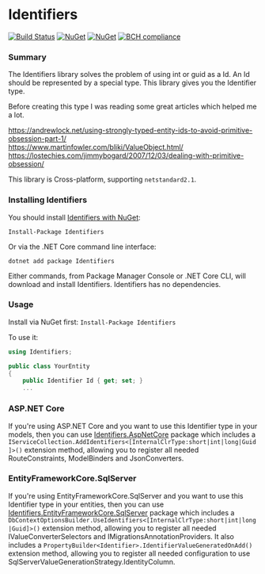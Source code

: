 Identifiers
===========
[![Build Status](https://ci.appveyor.com/api/projects/status/github/HenkKin/Identifiers?branch=master&svg=true)](https://ci.appveyor.com/project/HenkKin/Identifiers) 
[![NuGet](https://img.shields.io/nuget/dt/Identifiers.svg)](https://www.nuget.org/packages/Identifiers) 
[![NuGet](https://img.shields.io/nuget/vpre/Identifiers.svg)](https://www.nuget.org/packages/Identifiers)
[![BCH compliance](https://bettercodehub.com/edge/badge/HenkKin/Identifiers?branch=master)](https://bettercodehub.com/)

### Summary

The Identifiers library solves the problem of using int or guid as a Id. An Id should be represented by a special type. This library gives you the Identifier type.

Before creating this type I was reading some great articles which helped me a lot.

https://andrewlock.net/using-strongly-typed-entity-ids-to-avoid-primitive-obsession-part-1/
<br/>https://www.martinfowler.com/bliki/ValueObject.html/
<br/>https://lostechies.com/jimmybogard/2007/12/03/dealing-with-primitive-obsession/

This library is Cross-platform, supporting `netstandard2.1`.


### Installing Identifiers

You should install [Identifiers with NuGet](https://www.nuget.org/packages/Identifiers):

    Install-Package Identifiers

Or via the .NET Core command line interface:

    dotnet add package Identifiers

Either commands, from Package Manager Console or .NET Core CLI, will download and install Identifiers. Identifiers has no dependencies. 

### Usage
Install via NuGet first:
`Install-Package Identifiers`

To use it:

```csharp
using Identifiers;

public class YourEntity
{
    public Identifier Id { get; set; }
    ...
```

### ASP.NET Core

If you're using ASP.NET Core and you want to use this Identifier type in your models, then you can use [Identifiers.AspNetCore](https://github.com/HenkKin/Identifiers.AspNetCore/) package which includes a `IServiceCollection.AddIdentifiers<[InternalClrType:short|int|long|Guid]>()` extension method, allowing you to register all needed RouteConstraints, ModelBinders and JsonConverters.

### EntityFrameworkCore.SqlServer

If you're using EntityFrameworkCore.SqlServer and you want to use this Identifier type in your entities, then you can use [Identifiers.EntityFrameworkCore.SqlServer](https://github.com/HenkKin/Identifiers.EntityFrameworkCore.SqlServer/) package which includes a `DbContextOptionsBuilder.UseIdentifiers<[InternalClrType:short|int|long|Guid]>()` extension method, allowing you to register all needed IValueConverterSelectors and IMigrationsAnnotationProviders. 
It also includes a `PropertyBuilder<Identifier>.IdentifierValueGeneratedOnAdd()` extension method, allowing you to register all needed configuration to use SqlServerValueGenerationStrategy.IdentityColumn. 
